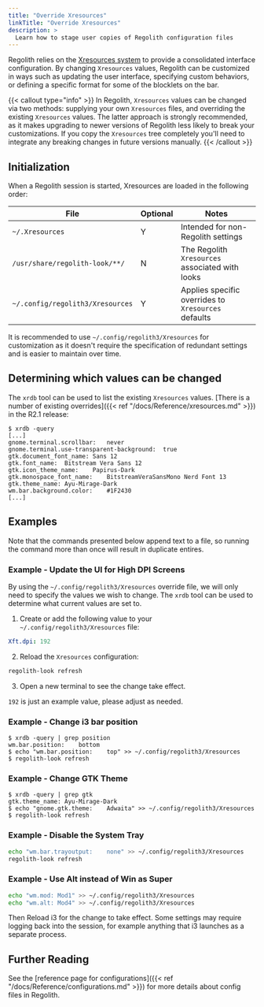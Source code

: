 ```yaml
---
title: "Override Xresources"
linkTitle: "Override Xresources"
description: >
  Learn how to stage user copies of Regolith configuration files
---
```


Regolith relies on the [Xresources system](https://en.wikipedia.org/wiki/X_resources) to provide a consolidated interface configuration. By changing `Xresources` values, Regolith can be customized in ways such as updating the user interface, specifying custom behaviors, or defining a specific format for some of the blocklets on the bar.

{{< callout type="info" >}}
In Regolith, `Xresources` values can be changed via two methods: supplying your own `Xresources` files, and overriding the existing `Xresources` values. The latter approach is strongly recommended, as it makes upgrading to newer versions of Regolith less likely to break your customizations. If you copy the `Xresources` tree completely you'll need to integrate any breaking changes in future versions manually.
{{< /callout >}}

## Initialization

When a Regolith session is started, Xresources are loaded in the following order:

| File                            | Optional | Notes                                                                             |
| ------------------------------- | -------- | --------------------------------------------------------------------------------- |
| `~/.Xresources`                 | Y        | Intended for non-Regolith settings                                                |
| `/usr/share/regolith-look/**/`     | N        | The Regolith `Xresources` associated with looks |
| `~/.config/regolith3/Xresources` | Y        | Applies specific overrides to `Xresources` defaults                               |

It is recommended to use `~/.config/regolith3/Xresources` for customization as it doesn't require the specification of redundant settings and is easier to maintain over time.

## Determining which values can be changed

The `xrdb` tool can be used to list the existing `Xresources` values. [There is a number of existing overrides]({{< ref "/docs/Reference/xresources.md" >}}) in the R2.1 release:

```console
$ xrdb -query
[...]
gnome.terminal.scrollbar:	never
gnome.terminal.use-transparent-background:	true
gtk.document_font_name:	Sans 12
gtk.font_name:	Bitstream Vera Sans 12
gtk.icon_theme_name:	Papirus-Dark
gtk.monospace_font_name:	BitstreamVeraSansMono Nerd Font 13
gtk.theme_name:	Ayu-Mirage-Dark
wm.bar.background.color:	#1F2430
[...]
```

## Examples

Note that the commands presented below append text to a file, so running the command more than once will result in duplicate entires.

### Example - Update the UI for High DPI Screens

By using the `~/.config/regolith3/Xresources` override file, we will only need to specify the values we wish to change. The `xrdb` tool can be used to determine what current values are set to.

1. Create or add the following value to your `~/.config/regolith3/Xresources` file:

```yaml {filename="~/.config/regolith3/Xresources"}
Xft.dpi: 192
```

2. Reload the `Xresources` configuration:

```bash
regolith-look refresh
```

3. Open a new terminal to see the change take effect.

`192` is just an example value, please adjust as needed.

### Example - Change i3 bar position

```console
$ xrdb -query | grep position
wm.bar.position:	bottom
$ echo "wm.bar.position:	top" >> ~/.config/regolith3/Xresources
$ regolith-look refresh
```

### Example - Change GTK Theme

```console
$ xrdb -query | grep gtk
gtk.theme_name:	Ayu-Mirage-Dark
$ echo "gnome.gtk.theme:	Adwaita" >> ~/.config/regolith3/Xresources
$ regolith-look refresh
```

### Example - Disable the System Tray

```bash
echo "wm.bar.trayoutput:	none" >> ~/.config/regolith3/Xresources
regolith-look refresh
```

### Example - Use Alt instead of Win as Super

```bash
echo "wm.mod: Mod1" >> ~/.config/regolith3/Xresources
echo "wm.alt: Mod4" >> ~/.config/regolith3/Xresources
```

Then Reload i3 for the change to take effect.  Some settings may require logging back into the session, for example anything that i3 launches as a separate process.

## Further Reading

See the [reference page for configurations]({{< ref "/docs/Reference/configurations.md" >}}) for more details about config files in Regolith.
